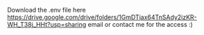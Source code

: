 Download the .env file here
https://drive.google.com/drive/folders/1GmDTjax64TnSAdy2izKR-WH_T38j_HHt?usp=sharing
email or contact me for the access :)
